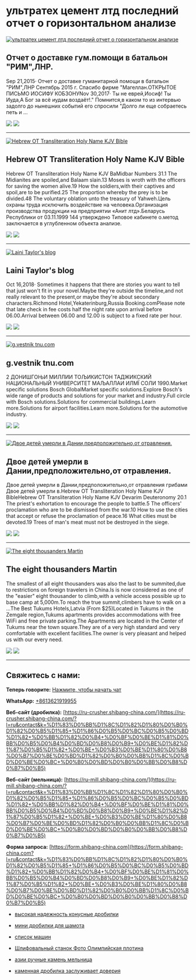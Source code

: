 # ультратех цемент лтд последний отчет о горизонтальном анализе

<a href="https://swt.shibang-china.com/?l=ru&img&k=%D1%83%D0%BB%D1%8C%D1%82%D1%80%D0%B0%D1%82%D0%B5%D1%85+%D1%86%D0%B5%D0%BC%D0%B5%D0%BD%D1%82+%D0%BB%D1%82%D0%B4+%D0%BF%D0%BE%D1%81%D0%BB%D0%B5%D0%B4%D0%BD%D0%B8%D0%B9+%D0%BE%D1%82%D1%87%D0%B5%D1%82+%D0%BE+%D0%B3%D0%BE%D1%80%D0%B8%D0%B7%D0%BE%D0%BD%D1%82%D0%B0%D0%BB%D1%8C%D0%BD%D0%BE%D0%BC+%D0%B0%D0%BD%D0%B0%D0%BB%D0%B8%D0%B7%D0%B5" target="_blank">![ультратех цемент лтд последний отчет о горизонтальном анализе](http://static.shibang-china.com/all-800x300/756.jpg)</a>

## Отчет о доставке гум.помощи в батальон "РИМ",ЛНР.
Sep 21,2015· Отчет о доставке гуманитарной помощи в батальон "РИМ",ЛНР Сентябрь 2015 г. Спасибо фирме "Магеллан.ОТКРЫТОЕ ПИСЬМО ИОСИФУ КОБЗОНУNov 30,2017· Ты не еврей,Иосиф! Ты Иуда,А Бог за всё иудам воздаёт!." Помнится,в каком то из интервью задолго до нынешних событий его спросили "Долго ли еще собраетесь петь и …


<a href="https://whatsapp.shibangsoft.com/WhatsApp.php" target="_blank" title="WhatsApp">![](http://static.shibang-china.com/icon/whatsapp.png)</a> <a href="https://swt.shibang-china.com/?l=ru&icon&k=%D1%83%D0%BB%D1%8C%D1%82%D1%80%D0%B0%D1%82%D0%B5%D1%85+%D1%86%D0%B5%D0%BC%D0%B5%D0%BD%D1%82+%D0%BB%D1%82%D0%B4+%D0%BF%D0%BE%D1%81%D0%BB%D0%B5%D0%B4%D0%BD%D0%B8%D0%B9+%D0%BE%D1%82%D1%87%D0%B5%D1%82+%D0%BE+%D0%B3%D0%BE%D1%80%D0%B8%D0%B7%D0%BE%D0%BD%D1%82%D0%B0%D0%BB%D1%8C%D0%BD%D0%BE%D0%BC+%D0%B0%D0%BD%D0%B0%D0%BB%D0%B8%D0%B7%D0%B5" target="_blank">![](http://static.shibang-china.com/icon/chat-ru.png)</a>

---

<a href="https://swt.shibang-china.com/?l=ru&img&k=%D1%83%D0%BB%D1%8C%D1%82%D1%80%D0%B0%D1%82%D0%B5%D1%85+%D1%86%D0%B5%D0%BC%D0%B5%D0%BD%D1%82+%D0%BB%D1%82%D0%B4+%D0%BF%D0%BE%D1%81%D0%BB%D0%B5%D0%B4%D0%BD%D0%B8%D0%B9+%D0%BE%D1%82%D1%87%D0%B5%D1%82+%D0%BE+%D0%B3%D0%BE%D1%80%D0%B8%D0%B7%D0%BE%D0%BD%D1%82%D0%B0%D0%BB%D1%8C%D0%BD%D0%BE%D0%BC+%D0%B0%D0%BD%D0%B0%D0%BB%D0%B8%D0%B7%D0%B5" target="_blank">![Hebrew OT Transliteration Holy Name KJV Bible](http://static.shibang-china.com/all-800x300/1053.jpg)</a>

## Hebrew OT Transliteration Holy Name KJV Bible
Hebrew OT Transliteration Holy Name KJV BaMidbar Numbers 31.1 The Midianites are spoiled,and Balaam slain.13 Moses is wroth with the officers for saving the women alive.19 How the soldiers,with their captives and spoil,are to be purified.25 The proportion whereby the prey is to be divided.48 The voluntary oblation unto the treasury of Yahweh.Цель охраны труда исключить воздействие на человека.Организация производства продукции на предприятии «Анит лтд».Беларусь Республики от 03.11.1999 144 утверждено Типовое кабинете о.метод заключается в углубленном объекта анализе.


<a href="https://whatsapp.shibangsoft.com/WhatsApp.php" target="_blank" title="WhatsApp">![](http://static.shibang-china.com/icon/whatsapp.png)</a> <a href="https://swt.shibang-china.com/?l=ru&icon&k=%D1%83%D0%BB%D1%8C%D1%82%D1%80%D0%B0%D1%82%D0%B5%D1%85+%D1%86%D0%B5%D0%BC%D0%B5%D0%BD%D1%82+%D0%BB%D1%82%D0%B4+%D0%BF%D0%BE%D1%81%D0%BB%D0%B5%D0%B4%D0%BD%D0%B8%D0%B9+%D0%BE%D1%82%D1%87%D0%B5%D1%82+%D0%BE+%D0%B3%D0%BE%D1%80%D0%B8%D0%B7%D0%BE%D0%BD%D1%82%D0%B0%D0%BB%D1%8C%D0%BD%D0%BE%D0%BC+%D0%B0%D0%BD%D0%B0%D0%BB%D0%B8%D0%B7%D0%B5" target="_blank">![](http://static.shibang-china.com/icon/chat-ru.png)</a>

---

<a href="https://swt.shibang-china.com/?l=ru&img&k=%D1%83%D0%BB%D1%8C%D1%82%D1%80%D0%B0%D1%82%D0%B5%D1%85+%D1%86%D0%B5%D0%BC%D0%B5%D0%BD%D1%82+%D0%BB%D1%82%D0%B4+%D0%BF%D0%BE%D1%81%D0%BB%D0%B5%D0%B4%D0%BD%D0%B8%D0%B9+%D0%BE%D1%82%D1%87%D0%B5%D1%82+%D0%BE+%D0%B3%D0%BE%D1%80%D0%B8%D0%B7%D0%BE%D0%BD%D1%82%D0%B0%D0%BB%D1%8C%D0%BD%D0%BE%D0%BC+%D0%B0%D0%BD%D0%B0%D0%BB%D0%B8%D0%B7%D0%B5" target="_blank">![Laini Taylor's blog](http://static.shibang-china.com/all-800x300/746.jpg)</a>

## Laini Taylor's blog
Oct 16,2018· Sometimes it happens that there are stories you want to tell that just won't fit in your novel.Maybe they're outside the timeline,and not really relevant to the present,or maybe they're about secondary characters.Richmond Hotel,Yekaterinburg,Russia Booking.comPlease note that late check in fee costs half the night rate upon arrival before 06.00.Arrival between 06.00 and 12.00 is subject to a fixed rate per hour.


<a href="https://whatsapp.shibangsoft.com/WhatsApp.php" target="_blank" title="WhatsApp">![](http://static.shibang-china.com/icon/whatsapp.png)</a> <a href="https://swt.shibang-china.com/?l=ru&icon&k=%D1%83%D0%BB%D1%8C%D1%82%D1%80%D0%B0%D1%82%D0%B5%D1%85+%D1%86%D0%B5%D0%BC%D0%B5%D0%BD%D1%82+%D0%BB%D1%82%D0%B4+%D0%BF%D0%BE%D1%81%D0%BB%D0%B5%D0%B4%D0%BD%D0%B8%D0%B9+%D0%BE%D1%82%D1%87%D0%B5%D1%82+%D0%BE+%D0%B3%D0%BE%D1%80%D0%B8%D0%B7%D0%BE%D0%BD%D1%82%D0%B0%D0%BB%D1%8C%D0%BD%D0%BE%D0%BC+%D0%B0%D0%BD%D0%B0%D0%BB%D0%B8%D0%B7%D0%B5" target="_blank">![](http://static.shibang-china.com/icon/chat-ru.png)</a>

---

<a href="https://swt.shibang-china.com/?l=ru&img&k=%D1%83%D0%BB%D1%8C%D1%82%D1%80%D0%B0%D1%82%D0%B5%D1%85+%D1%86%D0%B5%D0%BC%D0%B5%D0%BD%D1%82+%D0%BB%D1%82%D0%B4+%D0%BF%D0%BE%D1%81%D0%BB%D0%B5%D0%B4%D0%BD%D0%B8%D0%B9+%D0%BE%D1%82%D1%87%D0%B5%D1%82+%D0%BE+%D0%B3%D0%BE%D1%80%D0%B8%D0%B7%D0%BE%D0%BD%D1%82%D0%B0%D0%BB%D1%8C%D0%BD%D0%BE%D0%BC+%D0%B0%D0%BD%D0%B0%D0%BB%D0%B8%D0%B7%D0%B5" target="_blank">![g.vestnik tnu.com](http://static.shibang-china.com/all-800x300/458.jpg)</a>

## g.vestnik tnu.com
2 ДОНИШГОЊИ МИЛЛИИ ТОЉИКИСТОН ТАДЖИКСКИЙ НАЦИОНАЛЬНЫЙ УНИВЕРСИТЕТ МАЉАЛЛАИ ИЛМЇ СОЛИ 1990.Market specific solutions Bosch GlobalMarket specific solutions.Explore Bosch's wide range of products and solutions for your market and industry.Full circle with Bosch solutions.Solutions for commercial buildings.Learn more.Solutions for airport facilities.Learn more.Solutions for the automotive industry.


<a href="https://whatsapp.shibangsoft.com/WhatsApp.php" target="_blank" title="WhatsApp">![](http://static.shibang-china.com/icon/whatsapp.png)</a> <a href="https://swt.shibang-china.com/?l=ru&icon&k=%D1%83%D0%BB%D1%8C%D1%82%D1%80%D0%B0%D1%82%D0%B5%D1%85+%D1%86%D0%B5%D0%BC%D0%B5%D0%BD%D1%82+%D0%BB%D1%82%D0%B4+%D0%BF%D0%BE%D1%81%D0%BB%D0%B5%D0%B4%D0%BD%D0%B8%D0%B9+%D0%BE%D1%82%D1%87%D0%B5%D1%82+%D0%BE+%D0%B3%D0%BE%D1%80%D0%B8%D0%B7%D0%BE%D0%BD%D1%82%D0%B0%D0%BB%D1%8C%D0%BD%D0%BE%D0%BC+%D0%B0%D0%BD%D0%B0%D0%BB%D0%B8%D0%B7%D0%B5" target="_blank">![](http://static.shibang-china.com/icon/chat-ru.png)</a>

---

<a href="https://swt.shibang-china.com/?l=ru&img&k=%D1%83%D0%BB%D1%8C%D1%82%D1%80%D0%B0%D1%82%D0%B5%D1%85+%D1%86%D0%B5%D0%BC%D0%B5%D0%BD%D1%82+%D0%BB%D1%82%D0%B4+%D0%BF%D0%BE%D1%81%D0%BB%D0%B5%D0%B4%D0%BD%D0%B8%D0%B9+%D0%BE%D1%82%D1%87%D0%B5%D1%82+%D0%BE+%D0%B3%D0%BE%D1%80%D0%B8%D0%B7%D0%BE%D0%BD%D1%82%D0%B0%D0%BB%D1%8C%D0%BD%D0%BE%D0%BC+%D0%B0%D0%BD%D0%B0%D0%BB%D0%B8%D0%B7%D0%B5" target="_blank">![Двое детей умерли в Дании,предположительно,от отравления.](http://static.shibang-china.com/all-800x300/744.jpg)</a>

## Двое детей умерли в Дании,предположительно,от отравления.
Двое детей умерли в Дании,предположительно,от отравления грибами Двое детей умерли в.Hebrew OT Transliteration Holy Name KJV BibleHebrew OT Transliteration Holy Name KJV Devarim Deuteronomy 20.1 The priest's exhortation to encourage the people to battle.5 The officers' proclamation who are to be dismissed from the war.10 How to use the cities that accept or refuse the proclamation of peace.16 What cities must be devoted.19 Trees of man's meat must not be destroyed in the siege.


<a href="https://whatsapp.shibangsoft.com/WhatsApp.php" target="_blank" title="WhatsApp">![](http://static.shibang-china.com/icon/whatsapp.png)</a> <a href="https://swt.shibang-china.com/?l=ru&icon&k=%D1%83%D0%BB%D1%8C%D1%82%D1%80%D0%B0%D1%82%D0%B5%D1%85+%D1%86%D0%B5%D0%BC%D0%B5%D0%BD%D1%82+%D0%BB%D1%82%D0%B4+%D0%BF%D0%BE%D1%81%D0%BB%D0%B5%D0%B4%D0%BD%D0%B8%D0%B9+%D0%BE%D1%82%D1%87%D0%B5%D1%82+%D0%BE+%D0%B3%D0%BE%D1%80%D0%B8%D0%B7%D0%BE%D0%BD%D1%82%D0%B0%D0%BB%D1%8C%D0%BD%D0%BE%D0%BC+%D0%B0%D0%BD%D0%B0%D0%BB%D0%B8%D0%B7%D0%B5" target="_blank">![](http://static.shibang-china.com/icon/chat-ru.png)</a>

---

<a href="https://swt.shibang-china.com/?l=ru&img&k=%D1%83%D0%BB%D1%8C%D1%82%D1%80%D0%B0%D1%82%D0%B5%D1%85+%D1%86%D0%B5%D0%BC%D0%B5%D0%BD%D1%82+%D0%BB%D1%82%D0%B4+%D0%BF%D0%BE%D1%81%D0%BB%D0%B5%D0%B4%D0%BD%D0%B8%D0%B9+%D0%BE%D1%82%D1%87%D0%B5%D1%82+%D0%BE+%D0%B3%D0%BE%D1%80%D0%B8%D0%B7%D0%BE%D0%BD%D1%82%D0%B0%D0%BB%D1%8C%D0%BD%D0%BE%D0%BC+%D0%B0%D0%BD%D0%B0%D0%BB%D0%B8%D0%B7%D0%B5" target="_blank">![The eight thousanders Martin](http://static.shibang-china.com/all-800x300/1249.jpg)</a>

## The eight thousanders Martin
The smallest of all eight thousanders was also the last to be summited,due to restrictions on foreign travelers in China.Is is now considered as one of the "easier" eight thousander to climb,with a vehicle access possible up to base camp at 5,000m.To reach the true summit,climbers have to walk on a …The Best Tukums Hotels,Latvia (From $25)Located in Tukums in the Zemgale region,Tukums apartments provides accommodations with free WiFi and free private parking.The Apartments are located in the Center of Tukums near the town square.They are of a very high standard and very comfortable with excellent facilities.The owner is very pleasant and helped us with our every need.


<a href="https://whatsapp.shibangsoft.com/WhatsApp.php" target="_blank" title="WhatsApp">![](http://static.shibang-china.com/icon/whatsapp.png)</a> <a href="https://swt.shibang-china.com/?l=ru&icon&k=%D1%83%D0%BB%D1%8C%D1%82%D1%80%D0%B0%D1%82%D0%B5%D1%85+%D1%86%D0%B5%D0%BC%D0%B5%D0%BD%D1%82+%D0%BB%D1%82%D0%B4+%D0%BF%D0%BE%D1%81%D0%BB%D0%B5%D0%B4%D0%BD%D0%B8%D0%B9+%D0%BE%D1%82%D1%87%D0%B5%D1%82+%D0%BE+%D0%B3%D0%BE%D1%80%D0%B8%D0%B7%D0%BE%D0%BD%D1%82%D0%B0%D0%BB%D1%8C%D0%BD%D0%BE%D0%BC+%D0%B0%D0%BD%D0%B0%D0%BB%D0%B8%D0%B7%D0%B5" target="_blank">![](http://static.shibang-china.com/icon/chat-ru.png)</a>

---
## Свяжитесь с нами:

**Теперь говорите:** [Нажмите, чтобы начать чат](https://swt.shibang-china.com?l=ru&contact&k=%D1%83%D0%BB%D1%8C%D1%82%D1%80%D0%B0%D1%82%D0%B5%D1%85+%D1%86%D0%B5%D0%BC%D0%B5%D0%BD%D1%82+%D0%BB%D1%82%D0%B4+%D0%BF%D0%BE%D1%81%D0%BB%D0%B5%D0%B4%D0%BD%D0%B8%D0%B9+%D0%BE%D1%82%D1%87%D0%B5%D1%82+%D0%BE+%D0%B3%D0%BE%D1%80%D0%B8%D0%B7%D0%BE%D0%BD%D1%82%D0%B0%D0%BB%D1%8C%D0%BD%D0%BE%D0%BC+%D0%B0%D0%BD%D0%B0%D0%BB%D0%B8%D0%B7%D0%B5)

**WhatsApp:**  [+8613621919955](https://whatsapp.shibangsoft.com/WhatsApp.php)

**Веб-сайт (дробилка):** [https://ru-crusher.shibang-china.com/](https://ru-crusher.shibang-china.com/?l=ru&contact&k=%D1%83%D0%BB%D1%8C%D1%82%D1%80%D0%B0%D1%82%D0%B5%D1%85+%D1%86%D0%B5%D0%BC%D0%B5%D0%BD%D1%82+%D0%BB%D1%82%D0%B4+%D0%BF%D0%BE%D1%81%D0%BB%D0%B5%D0%B4%D0%BD%D0%B8%D0%B9+%D0%BE%D1%82%D1%87%D0%B5%D1%82+%D0%BE+%D0%B3%D0%BE%D1%80%D0%B8%D0%B7%D0%BE%D0%BD%D1%82%D0%B0%D0%BB%D1%8C%D0%BD%D0%BE%D0%BC+%D0%B0%D0%BD%D0%B0%D0%BB%D0%B8%D0%B7%D0%B5)

**Веб-сайт (мельница):** [https://ru-mill.shibang-china.com/](https://ru-mill.shibang-china.com/?l=ru&contact&k=%D1%83%D0%BB%D1%8C%D1%82%D1%80%D0%B0%D1%82%D0%B5%D1%85+%D1%86%D0%B5%D0%BC%D0%B5%D0%BD%D1%82+%D0%BB%D1%82%D0%B4+%D0%BF%D0%BE%D1%81%D0%BB%D0%B5%D0%B4%D0%BD%D0%B8%D0%B9+%D0%BE%D1%82%D1%87%D0%B5%D1%82+%D0%BE+%D0%B3%D0%BE%D1%80%D0%B8%D0%B7%D0%BE%D0%BD%D1%82%D0%B0%D0%BB%D1%8C%D0%BD%D0%BE%D0%BC+%D0%B0%D0%BD%D0%B0%D0%BB%D0%B8%D0%B7%D0%B5)

**Форма запроса:** [https://form.shibang-china.com](https://form.shibang-china.com?l=ru&contact&k=%D1%83%D0%BB%D1%8C%D1%82%D1%80%D0%B0%D1%82%D0%B5%D1%85+%D1%86%D0%B5%D0%BC%D0%B5%D0%BD%D1%82+%D0%BB%D1%82%D0%B4+%D0%BF%D0%BE%D1%81%D0%BB%D0%B5%D0%B4%D0%BD%D0%B8%D0%B9+%D0%BE%D1%82%D1%87%D0%B5%D1%82+%D0%BE+%D0%B3%D0%BE%D1%80%D0%B8%D0%B7%D0%BE%D0%BD%D1%82%D0%B0%D0%BB%D1%8C%D0%BD%D0%BE%D0%BC+%D0%B0%D0%BD%D0%B0%D0%BB%D0%B8%D0%B7%D0%B5)

* [высокая надежность конусные дробилки](../16/%D0%B2%D1%8B%D1%81%D0%BE%D0%BA%D0%B0%D1%8F%20%D0%BD%D0%B0%D0%B4%D0%B5%D0%B6%D0%BD%D0%BE%D1%81%D1%82%D1%8C%20%D0%BA%D0%BE%D0%BD%D1%83%D1%81%D0%BD%D1%8B%D0%B5%20%D0%B4%D1%80%D0%BE%D0%B1%D0%B8%D0%BB%D0%BA%D0%B8.md)

* [мини дробилки для шамота](../18/%D0%BC%D0%B8%D0%BD%D0%B8%20%D0%B4%D1%80%D0%BE%D0%B1%D0%B8%D0%BB%D0%BA%D0%B8%20%D0%B4%D0%BB%D1%8F%20%D1%88%D0%B0%D0%BC%D0%BE%D1%82%D0%B0.md)

* [список машин](../17/%D1%81%D0%BF%D0%B8%D1%81%D0%BE%D0%BA%20%D0%BC%D0%B0%D1%88%D0%B8%D0%BD.md)

* [Шлифовальный станок Фото Олимпийская плотина](../19/%D0%A8%D0%BB%D0%B8%D1%84%D0%BE%D0%B2%D0%B0%D0%BB%D1%8C%D0%BD%D1%8B%D0%B9%20%D1%81%D1%82%D0%B0%D0%BD%D0%BE%D0%BA%20%D0%A4%D0%BE%D1%82%D0%BE%20%D0%9E%D0%BB%D0%B8%D0%BC%D0%BF%D0%B8%D0%B9%D1%81%D0%BA%D0%B0%D1%8F%20%D0%BF%D0%BB%D0%BE%D1%82%D0%B8%D0%BD%D0%B0.md)

* [азии ручные камень мельница](../17/%D0%B0%D0%B7%D0%B8%D0%B8%20%D1%80%D1%83%D1%87%D0%BD%D1%8B%D0%B5%20%D0%BA%D0%B0%D0%BC%D0%B5%D0%BD%D1%8C%20%D0%BC%D0%B5%D0%BB%D1%8C%D0%BD%D0%B8%D1%86%D0%B0.md)

* [каменная дробилка заслуживает доверия](../17/%D0%BA%D0%B0%D0%BC%D0%B5%D0%BD%D0%BD%D0%B0%D1%8F%20%D0%B4%D1%80%D0%BE%D0%B1%D0%B8%D0%BB%D0%BA%D0%B0%20%D0%B7%D0%B0%D1%81%D0%BB%D1%83%D0%B6%D0%B8%D0%B2%D0%B0%D0%B5%D1%82%20%D0%B4%D0%BE%D0%B2%D0%B5%D1%80%D0%B8%D1%8F.md)